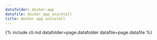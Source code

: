 ```yaml
---
datafolder: docker-app
datafile: docker_app_uninstall
title: docker app uninstall
---
```

<!--
This page is automatically generated from Docker's source code. If you want to
suggest a change to the text that appears here, open a ticket or pull request
in the source repository on GitHub:

https://github.com/docker/app
-->
{% include cli.md datafolder=page.datafolder datafile=page.datafile %}

